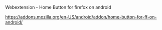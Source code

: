 Webextension - Home Button for firefox on android 


https://addons.mozilla.org/en-US/android/addon/home-button-for-ff-on-android/

